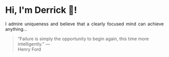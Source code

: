 # Hi, I'm Derrick 👋!
<p align="justify">I admire uniqueness and believe that a clearly focused mind can achieve anything...</p> 
<!-- #quote-start -->
<blockquote>&ldquo;Failure is simply the opportunity to begin again, this time more intelligently.&rdquo; &mdash; <footer>Henry Ford</footer></blockquote>
<!-- #quote-end -->
